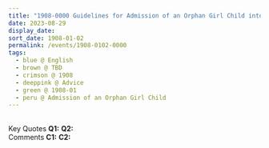 ```yaml
---
title: "1908-0000 Guidelines for Admission of an Orphan Girl Child into the the Vishwa Nirmala Prem Āśhram, Noida, Uttar Pradesh, India"
date: 2023-08-29
display_date: 
sort_date: 1908-01-02
permalink: /events/1908-0102-0000
tags:
  - blue @ English
  - brown @ TBD  
  - crimson @ 1908
  - deeppink @ Advice
  - green @ 1908-01
  - peru @ Admission of an Orphan Girl Child
---
```


<br>

<wave-list>
  <list-title color="DarkSeaGreen" width="55">Key Quotes</list-title>
  <list-item color="BlanchedAlmond" width="280"><b>Q1:</b> <i></i></list-item>
  <list-item color="Lavender" width="280"><b>Q2:</b> <i></i></list-item>
</wave-list>

<br>

<wave-list>
  <list-title color="DarkSeaGreen" width="55">Comments</list-title>
  <list-item color="BlanchedAlmond" width="280"><b>C1:</b> <i></i></list-item>
  <list-item color="Lavender" width="280"><b>C2:</b> <i></i></list-item>
</wave-list>